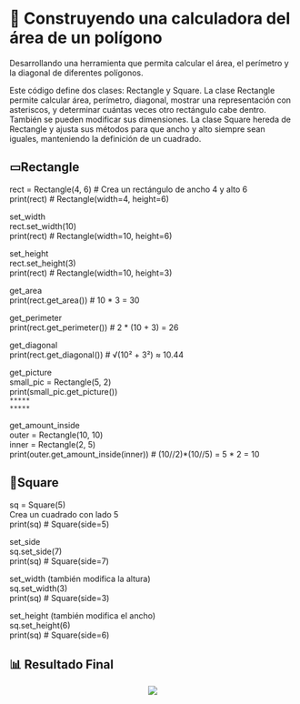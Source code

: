 # 🔢 Construyendo una calculadora del área de un polígono
Desarrollando una herramienta que permita calcular el área, el perímetro y la diagonal de diferentes polígonos.

Este código define dos clases: Rectangle y Square. La clase Rectangle permite calcular área, perímetro, diagonal, mostrar una representación con asteriscos, y determinar cuántas veces otro rectángulo cabe dentro. También se pueden modificar sus dimensiones. La clase Square hereda de Rectangle y ajusta sus métodos para que ancho y alto siempre sean iguales, manteniendo la definición de un cuadrado.

## ▭Rectangle
rect = Rectangle(4, 6)  # Crea un rectángulo de ancho 4 y alto 6  
print(rect)  # Rectangle(width=4, height=6)  

set_width  
rect.set_width(10)  
print(rect)  # Rectangle(width=10, height=6)

set_height  
rect.set_height(3)  
print(rect)  # Rectangle(width=10, height=3)

get_area  
print(rect.get_area())  # 10 * 3 = 30  

get_perimeter  
print(rect.get_perimeter())  # 2 * (10 + 3) = 26


get_diagonal  
print(rect.get_diagonal())  # √(10² + 3²) ≈ 10.44

get_picture  
small_pic = Rectangle(5, 2)  
print(small_pic.get_picture())  
``` *****  ```  
``` *****  ```  

get_amount_inside  
outer = Rectangle(10, 10)  
inner = Rectangle(2, 5)  
print(outer.get_amount_inside(inner))  # (10//2)*(10//5) = 5 * 2 = 10


## 🔲Square
sq = Square(5)  
Crea un cuadrado con lado 5  
print(sq)  # Square(side=5)

set_side  
sq.set_side(7)  
print(sq)  # Square(side=7)

set_width (también modifica la altura)  
sq.set_width(3)  
print(sq)  # Square(side=3)

set_height (también modifica el ancho)  
sq.set_height(6)  
print(sq)  # Square(side=6)

## :bar_chart: Resultado Final
<div align="center">
  <img  src="https://raw.githubusercontent.com/WilliamLopez663/Construyendo-una-calculadora-del-area-de-un-poligono/main/images/calculadora-area-poligino.PNG">
</div>
<br>

